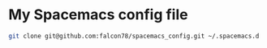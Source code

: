 # My Spacemacs config file

```bash
git clone git@github.com:falcon78/spacemacs_config.git ~/.spacemacs.d
```
